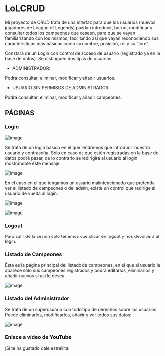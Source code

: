 # LoLCRUD

Mi proyecto de CRUD trata de una interfaz para que los usuarios (nuevos jugadores de League of Legends) puedan introducir, borrar, modificar y consultar todos los campeones que deseen, para que se vayan familiarizando con los mismos, facilitando así que vayan reconociendo sus características más básicas como su nombre, posición, rol y su "lore".

Constará de un Login con control de acceso de usuario (registrado ya en la base de datos).
Se distinguen dos tipos de usuarios:

- ADMINISTRADOR:

Podrá consultar, eliminar, modificar y añadir usuarios.

- USUARIO SIN PERMISOS DE ADMINISTRADOR:

Podrá consultar, eliminar, modificar y añadir campeones.


## PÁGINAS


### Login

![image](https://user-images.githubusercontent.com/91873599/168672531-ee0ac787-9935-414b-984e-31e4955a7bbf.png)

Se trata de un login básico en el que tendremos que introducir nuestro usuario y contraseña. Solo en caso de que estén registradas en la base de datos podrá pasar, de lo contrario se redirigirá al usuario al login mostrándole éste mensaje:

![image](https://user-images.githubusercontent.com/91873599/168672834-957904e1-ce7c-415b-8f53-32421ed14c0f.png)

En el caso en el que tengamos un usuario malintencionado que pretenda ver el listado de campeones o del admin, existe un control que redirige al usuario de vuelta al login:


![image](https://user-images.githubusercontent.com/91873599/168673123-218bb933-9174-4b01-a241-6f7f05548af6.png)


![image](https://user-images.githubusercontent.com/91873599/168673177-83ab0c80-dfe4-43fa-819f-881bbd7ff23f.png)

### Logout

Para salir de la sesión solo tenemos que clicar en logout y nos devolverá al login.

### Listado de Campeones

Ésta es la página principal del listado de campeones, en el que al usuario le aparece solo sus campeones registrados y podrá editarlos, eliminarlos y añadir nuevos si así lo desea.

![image](https://user-images.githubusercontent.com/91873599/168673275-aa18caec-5876-4102-a430-78c94fec2a5d.png)


### Listado del Administrador

Se trata de un superusuario con todo tipo de derechos sobre los usuarios. Puede eliminarlos, modificarlos, añadir y ver todos sus datos:

![image](https://user-images.githubusercontent.com/91873599/168673599-1fcc1943-26ab-4aff-953f-c7ded7c6b38e.png)


### Enlace a vídeo de YouTube



¡Si te ha gustado dale estrellita!





